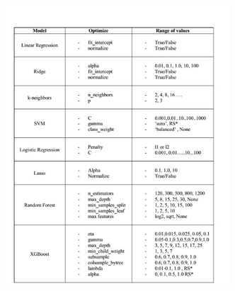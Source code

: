 ![](https://github.com/Arpan-Mishra/Approaching-almost-any-Machine-Learning-Problem/blob/master/Hyperparameter%20Tuning/hyperparameter%20ranger.jpg)
